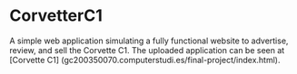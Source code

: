 # CorvetterC1
A simple web application simulating a fully functional website to advertise, review, and sell the Corvette C1. The uploaded application can be seen at [Corvette C1] (gc200350070.computerstudi.es/final-project/index.html).

